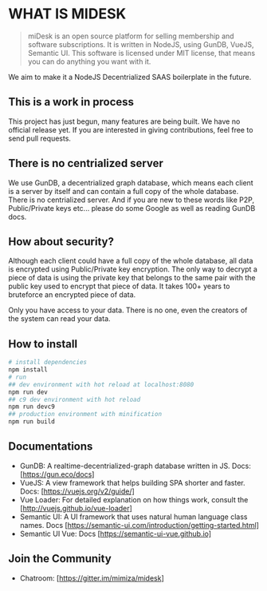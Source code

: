 # WHAT IS MIDESK

> miDesk is an open source platform for selling membership and software subscriptions. It is written in NodeJS, using GunDB, VueJS, Semantic UI. This software is licensed under MIT license, that means you can do anything you want with it.

We aim to make it a NodeJS Decentrialized SAAS boilerplate in the future.

## This is a work in process
This project has just begun, many features are being built. We have no official release yet. If you are interested in giving contributions, feel free to send pull requests.

## There is no centrialized server
We use GunDB, a decentrialized graph database, which means each client is a server by itself and can contain a full copy of the whole database. There is no centrialized server. And if you are new to these words like P2P, Public/Private keys etc... please do some Google as well as reading GunDB docs.

## How about security?
Although each client could have a full copy of the whole database, all data is encrypted using Public/Private key encryption. The only way to decrypt a piece of data is using the private key that belongs to the same pair with the public key used to encrypt that piece of data. It takes 100+ years to bruteforce an encrypted piece of data.

Only you have access to your data. There is no one, even the creators of the system can read your data.

## How to install
``` bash
# install dependencies
npm install
# run
## dev environment with hot reload at localhost:8080
npm run dev
## c9 dev environment with hot reload
npm run devc9
## production environment with minification
npm run build
```

## Documentations
- GunDB: A realtime-decentrialized-graph database written in JS. Docs: [https://gun.eco/docs]
- VueJS: A view framework that helps building SPA shorter and faster. Docs: [https://vuejs.org/v2/guide/]
- Vue Loader: For detailed explanation on how things work, consult the [http://vuejs.github.io/vue-loader]
- Semantic UI: A UI framework that uses natural human language class names. Docs [https://semantic-ui.com/introduction/getting-started.html]
- Semantic UI Vue: Docs [https://semantic-ui-vue.github.io]

## Join the Community
- Chatroom: [https://gitter.im/mimiza/midesk]
